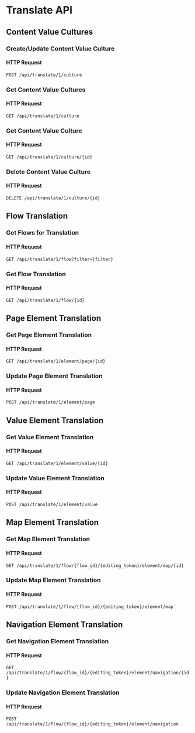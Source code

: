 # Translate API


## Content Value Cultures

### Create/Update Content Value Culture

#### HTTP Request

`POST /api/translate/1/culture`


### Get Content Value Cultures

#### HTTP Request

`GET /api/translate/1/culture`


### Get Content Value Culture

#### HTTP Request

`GET /api/translate/1/culture/{id}`


### Delete Content Value Culture

#### HTTP Request

`DELETE /api/translate/1/culture/{id}`


## Flow Translation

### Get Flows for Translation

#### HTTP Request

`GET /api/translate/1/flow?filter={filter}`

### Get Flow Translation

#### HTTP Request

`GET /api/translate/1/flow/{id}`


## Page Element Translation

### Get Page Element Translation

#### HTTP Request

`GET /api/translate/1/element/page/{id}`


### Update Page Element Translation

#### HTTP Request

`POST /api/translate/1/element/page`


## Value Element Translation

### Get Value Element Translation

#### HTTP Request

`GET /api/translate/1/element/value/{id}`


### Update Value Element Translation

#### HTTP Request

`POST /api/translate/1/element/value`


## Map Element Translation

### Get Map Element Translation

#### HTTP Request

`GET /api/translate/1/flow/{flow_id}/{editing_token}/element/map/{id}`


### Update Map Element Translation

#### HTTP Request

`POST /api/translate/1/flow/{flow_id}/{editing_token}/element/map`


## Navigation Element Translation

### Get Navigation Element Translation

#### HTTP Request

`GET /api/translate/1/flow/{flow_id}/{editing_token}/element/navigation/{id}`


### Update Navigation Element Translation

#### HTTP Request

`POST /api/translate/1/flow/{flow_id}/{editing_token}/element/navigation`
